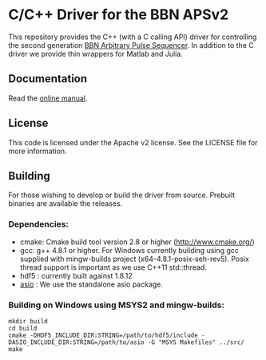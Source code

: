 C/C++ Driver for the BBN APSv2
===============================

This repository provides the C++ (with a C calling API) driver for controlling the second generation [BBN Arbitrary Pulse Sequencer](http://quantum.bbn.com/tools/aps).  In addition to the C driver we provide thin wrappers for Matlab and Julia.  

Documentation
-------------
Read the [online manual](http://libaps2.readthedocs.org/).

License
-------------
This code is licensed under the Apache v2 license.  See the LICENSE file for more information.

Building
------------
For those wishing to develop or build the driver from source. Prebuilt binaries are available the releases.

### Dependencies:

* cmake: Cmake build tool version 2.8 or higher (http://www.cmake.org/)
* gcc: g++ 4.8.1 or higher. For Windows currently building using gcc supplied with mingw-builds project (x64-4.8.1-posix-seh-rev5).  Posix thread support is important as we use C++11 std::thread. 
* hdf5 : currently built against 1.8.12
* [asio](http://think-async.com/) : We use the standalone asio package. 

### Building on Windows using MSYS2 and mingw-builds:

```
mkdir build
cd build
cmake -DHDF5_INCLUDE_DIR:STRING=/path/to/hdf5/include -DASIO_INCLUDE_DIR:STRING=/path/to/asio -G "MSYS Makefiles" ../src/
make
```

